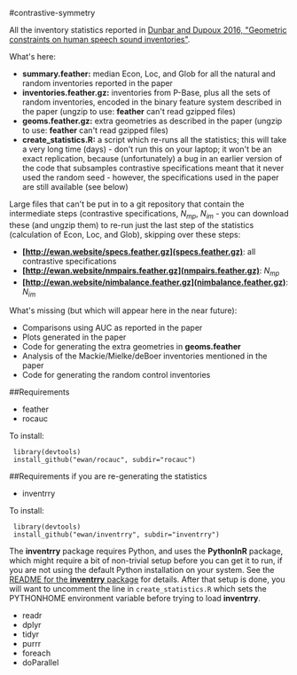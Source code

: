 #contrastive-symmetry

All the inventory statistics reported in [Dunbar and Dupoux 2016, "Geometric constraints on human speech sound inventories"](http://journal.frontiersin.org/article/10.3389/fpsyg.2016.01061/full).

What's here:

* **summary.feather:** median Econ, Loc, and Glob for all the natural and random inventories reported in the paper
* **inventories.feather.gz:** inventories from P-Base, plus all the sets of random inventories, encoded in the binary feature system described in the paper (ungzip to use: **feather** can't read gzipped files)
* **geoms.feather.gz:** extra geometries as described in the paper (ungzip to use: **feather** can't read gzipped files)
* **create_statistics.R:** a script which re-runs all the statistics; this will take a very long time (days) - don't run this on your laptop; it won't be an exact replication, because (unfortunately) a bug in an earlier version of the code that subsamples contrastive specifications meant that it never used the random seed - however, the specifications used in the paper are still available (see below)

Large files that can't be put in to a git repository that contain the intermediate steps (contrastive specifications, $N_{mp}$, $N_{im}$ - you can download these (and ungzip them) to re-run just the last step of the statistics (calculation of Econ, Loc, and Glob), skipping over these steps:

* **[http://ewan.website/specs.feather.gz](specs.feather.gz)**: all contrastive specifications
* **[http://ewan.website/nmpairs.feather.gz](nmpairs.feather.gz)**: $N_{mp}$
* **[http://ewan.website/nimbalance.feather.gz](nimbalance.feather.gz)**: $N_{im}$

What's missing (but which will appear here in the near future):

* Comparisons using AUC as reported in the paper
* Plots generated in the paper
* Code for generating the extra geometries in **geoms.feather**
* Analysis of the Mackie/Mielke/deBoer inventories mentioned in the paper
* Code for generating the random control inventories

##Requirements

* feather
* rocauc

To install:

     library(devtools)
     install_github("ewan/rocauc", subdir="rocauc")

##Requirements if you are re-generating the statistics

* inventrry


To install:

     library(devtools)
     install_github("ewan/inventrry", subdir="inventrry")

The **inventrry** package requires Python, and uses the **PythonInR** package, which might require a bit of non-trivial setup before you can get it to run, if you are not using the default Python installation on your system. See the [README for the **inventrry** package](https://github.com/ewan/inventrry) for details. After that setup is done, you will want to uncomment the line in `create_statistics.R` which sets the PYTHONHOME environment variable before trying to load **inventrry**.

* readr
* dplyr
* tidyr
* purrr
* foreach
* doParallel


